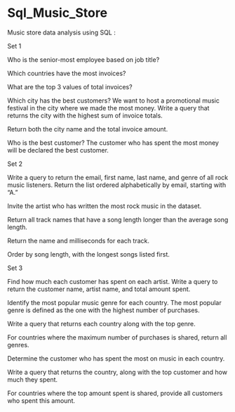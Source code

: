 # Sql_Music_Store
Music store data analysis using SQL :


Set 1

Who is the senior-most employee based on job title?

Which countries have the most invoices?

What are the top 3 values of total invoices?

Which city has the best customers? We want to host a promotional music festival in the city where we made the most money. Write a query that returns the city with the highest sum of invoice totals.

Return both the city name and the total invoice amount.

Who is the best customer? The customer who has spent the most money will be declared the best customer.


Set 2

Write a query to return the email, first name, last name, and genre of all rock music listeners. Return the list ordered alphabetically by email, starting with “A.”

Invite the artist who has written the most rock music in the dataset.

Return all track names that have a song length longer than the average song length.

Return the name and milliseconds for each track.

Order by song length, with the longest songs listed first.


Set 3

Find how much each customer has spent on each artist. Write a query to return the customer name, artist name, and total amount spent.

Identify the most popular music genre for each country. The most popular genre is defined as the one with the highest number of purchases.

Write a query that returns each country along with the top genre.

For countries where the maximum number of purchases is shared, return all genres.

Determine the customer who has spent the most on music in each country.

Write a query that returns the country, along with the top customer and how much they spent.

For countries where the top amount spent is shared, provide all customers who spent this amount.

